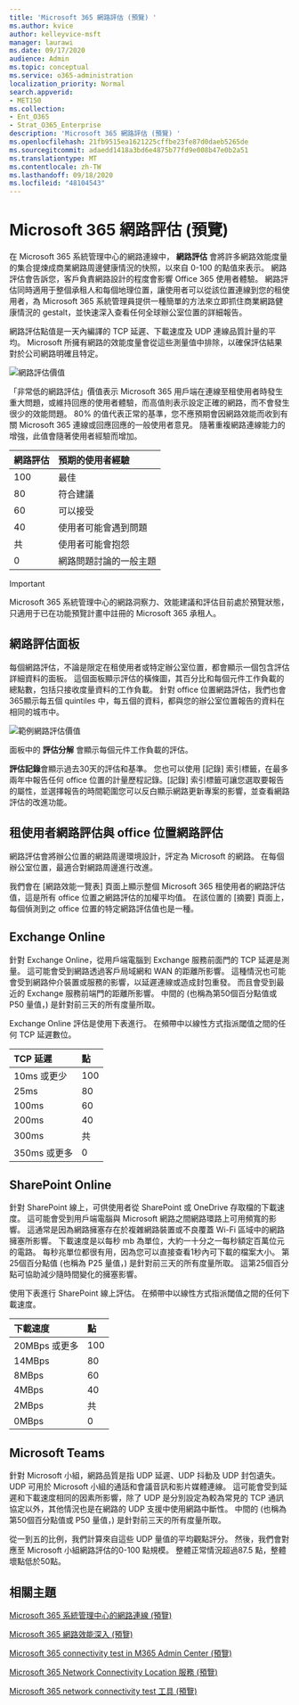 ```yaml
---
title: 'Microsoft 365 網路評估 (預覽) '
ms.author: kvice
author: kelleyvice-msft
manager: laurawi
ms.date: 09/17/2020
audience: Admin
ms.topic: conceptual
ms.service: o365-administration
localization_priority: Normal
search.appverid:
- MET150
ms.collection:
- Ent_O365
- Strat_O365_Enterprise
description: 'Microsoft 365 網路評估 (預覽) '
ms.openlocfilehash: 21fb9515ea1621225cffbe23fe87d0daeb5265de
ms.sourcegitcommit: adaedd1418a3bd6e4875b77fd9e008b47e0b2a51
ms.translationtype: MT
ms.contentlocale: zh-TW
ms.lasthandoff: 09/18/2020
ms.locfileid: "48104543"
---
```

# <a name="microsoft-365-network-assessment-preview"></a>Microsoft 365 網路評估 (預覽) 

在 Microsoft 365 系統管理中心的網路連線中， **網路評估** 會將許多網路效能度量的集合提煉成商業網路周邊健康情況的快照，以來自 0-100 的點值來表示。 網路評估會告訴您，客戶負責網路設計的程度會影響 Office 365 使用者體驗。 網路評估同時適用于整個承租人和每個地理位置，讓使用者可以從該位置連線到您的租使用者，為 Microsoft 365 系統管理員提供一種簡單的方法來立即抓住商業網路健康情況的 gestalt，並快速深入查看任何全球辦公室位置的詳細報告。

網路評估點值是一天內編譯的 TCP 延遲、下載速度及 UDP 連線品質計量的平均。 Microsoft 所擁有網路的效能度量會從這些測量值中排除，以確保評估結果對於公司網路明確且特定。

![網路評估價值](../media/m365-mac-perf/m365-mac-perf-overview-score-top.png)

「非常低的網路評估」價值表示 Microsoft 365 用戶端在連線至租使用者時發生重大問題，或維持回應的使用者體驗，而高值則表示設定正確的網路，而不會發生很少的效能問題。 80% 的值代表正常的基準，您不應預期會因網路效能而收到有關 Microsoft 365 連線或回應回應的一般使用者意見。 隨著重複網路連線能力的增強，此值會隨著使用者經驗而增加。

| 網路評估 | 預期的使用者經驗 |
| :----------------- | :----------------------- |
| 100                | 最佳                     |
| 80                 | 符合建議    |
| 60                 | 可以接受               |
| 40                 | 使用者可能會遇到問題 |
| 共                 | 使用者可能會抱怨       |
| 0                  | 網路問題討論的一般主題 |

>[!IMPORTANT]
>Microsoft 365 系統管理中心的網路洞察力、效能建議和評估目前處於預覽狀態，只適用于已在功能預覽計畫中註冊的 Microsoft 365 承租人。

## <a name="network-assessment-panel"></a>網路評估面板

每個網路評估，不論是限定在租使用者或特定辦公室位置，都會顯示一個包含評估詳細資料的面板。 這個面板顯示評估的橫條圖，其百分比和每個元件工作負載的總點數，包括只接收度量資料的工作負載。 針對 office 位置網路評估，我們也會365顯示每五個 quintiles 中，每五個的資料，都與您的辦公室位置報告的資料在相同的城市中。

![範例網路評估價值](../media/m365-mac-perf/m365-mac-perf-overview-score.png)

面板中的 **評估分解** 會顯示每個元件工作負載的評估。

**評估記錄**會顯示過去30天的評估和基準。 您也可以使用 [記錄] 索引標籤，在最多兩年中報告任何 office 位置的計量歷程記錄。[記錄] 索引標籤可讓您選取要報告的屬性，並選擇報告的時間範圍您可以反白顯示網路更新專案的影響，並查看網路評估的改進功能。

## <a name="tenant-network-assessments-and-office-location-network-assessments"></a>租使用者網路評估與 office 位置網路評估

網路評估會將辦公位置的網路周邊環境設計，評定為 Microsoft 的網路。 在每個辦公室位置，最適合對網路周邊進行改進。

我們會在 [網路效能一覽表] 頁面上顯示整個 Microsoft 365 租使用者的網路評估值，這是所有 office 位置之網路評估的加權平均值。 在該位置的 [摘要] 頁面上，每個偵測到之 office 位置的特定網路評估值也是一種。

## <a name="exchange-online"></a>Exchange Online

針對 Exchange Online，從用戶端電腦到 Exchange 服務前面門的 TCP 延遲是測量。 這可能會受到網路透過客戶局域網和 WAN 的距離所影響。 這種情況也可能會受到網路仲介裝置或服務的影響，以延遲連線或造成封包重發。 而且會受到最近的 Exchange 服務前端門的距離所影響。 中間的 (也稱為第50個百分點值或 P50 量值，) 是針對前三天的所有度量所取。

Exchange Online 評估是使用下表進行。 在頻帶中以線性方式指派閾值之間的任何 TCP 延遲數位。

| TCP 延遲   | 點 |
| :------------ | :----- |
| 10ms 或更少  | 100    |
| 25ms          | 80     |
| 100ms         | 60     |
| 200ms         | 40     |
| 300ms         | 共     |
| 350ms 或更多 | 0      |

## <a name="sharepoint-online"></a>SharePoint Online

針對 SharePoint 線上，可供使用者從 SharePoint 或 OneDrive 存取檔的下載速度。 這可能會受到用戶端電腦與 Microsoft 網路之間網路環路上可用頻寬的影響。 這通常是因為網路擁塞存在於複雜網路裝置或不良覆蓋 Wi-Fi 區域中的網路擁塞所影響。 下載速度是以每秒 mb 為單位，大約一十分之一每秒額定百萬位元的電路。 每秒兆單位都很有用，因為您可以直接查看1秒內可下載的檔案大小。 第25個百分點值 (也稱為 P25 量值，) 是針對前三天的所有度量所取。 這第25個百分點可協助減少隨時間變化的擁塞影響。

使用下表進行 SharePoint 線上評估。 在頻帶中以線性方式指派閾值之間的任何下載速度。

| 下載速度 | 點 |
| :------------- | :----- |
| 20MBps 或更多 | 100    |
| 14MBps         | 80     |
| 8MBps          | 60     |
| 4MBps          | 40     |
| 2MBps          | 共     |
| 0MBps          | 0      |

## <a name="microsoft-teams"></a>Microsoft Teams

針對 Microsoft 小組，網路品質是指 UDP 延遲、UDP 抖動及 UDP 封包遺失。 UDP 可用於 Microsoft 小組的通話和會議音訊和影片媒體連線。 這可能會受到延遲和下載速度相同的因素所影響，除了 UDP 是分別設定為較為常見的 TCP 通訊協定以外，其他情況也是在網路的 UDP 支援中使用網路中斷性。 中間的 (也稱為第50個百分點值或 P50 量值，) 是針對前三天的所有度量所取。 

從一到五的比例，我們計算來自這些 UDP 量值的平均觀點評分。 然後，我們會對應至 Microsoft 小組網路評估的0-100 點規模。  整體正常情況超過87.5 點，整體壞點低於50點。

## <a name="related-topics"></a>相關主題

[Microsoft 365 系統管理中心的網路連線 (預覽) ](office-365-network-mac-perf-overview.md)

[Microsoft 365 網路效能深入 (預覽) ](office-365-network-mac-perf-insights.md)

[Microsoft 365 connectivity test in M365 Admin Center (預覽) ](office-365-network-mac-perf-onboarding-tool.md)

[Microsoft 365 Network Connectivity Location 服務 (預覽) ](office-365-network-mac-location-services.md)

[Microsoft 365 network connectivity test 工具 (預覽) ](office-365-network-mac-perf-onboarding-tool.md)
